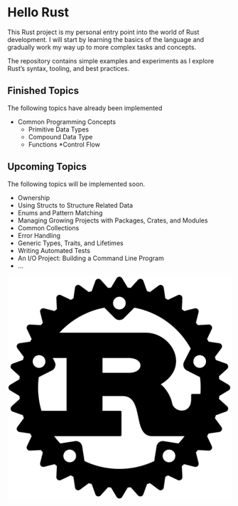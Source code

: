 # Hello Rust

This Rust project is my personal entry point into the world of Rust development.
I will start by learning the basics of the language and gradually work my way up to more complex tasks and concepts.

The repository contains simple examples and experiments as I explore Rust’s syntax, tooling, and best practices.

## Finished Topics
The following topics have already been implemented
* Common Programming Concepts
  * Primitive Data Types
  * Compound Data Type 
  * Functions
  *Control Flow
## Upcoming Topics
The following topics will be implemented soon.
* Ownership
* Using Structs to Structure Related Data
* Enums and Pattern Matching
* Managing Growing Projects with Packages, Crates, and Modules
* Common Collections
* Error Handling
* Generic Types, Traits, and Lifetimes
* Writing Automated Tests
* An I/O Project: Building a Command Line Program
* ...

![rust-log](./rust_log.png)